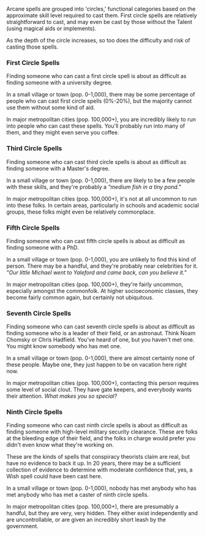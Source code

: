 Arcane spells are grouped into 'circles,' functional categories based on the approximate skill level required to cast them. First circle spells are relatively straightforward to cast, and may even be cast by those without the Talent (using magical aids or implements).

As the depth of the circle increases, so too does the difficulty and risk of casting those spells.

### First Circle Spells
Finding someone who can cast a first circle spell is about as difficult as finding someone with a university degree.

In a small village or town (pop. 0-1,000), there may be some percentage of people who can cast first circle spells (0%-20%), but the majority cannot use them without some kind of aid.

In major metropolitan cities (pop. 100,000+), you are incredibly likely to run into people who can cast these spells. You'll probably run into many of them, and they might even serve you coffee.

### Third Circle Spells
Finding someone who can cast third circle spells is about as difficult as finding someone with a Master's degree.

In a small village or town (pop. 0-1,000), there are likely to be a few people with these skills, and they're probably  a *"medium fish in a tiny pond."*

In major metropolitan cities (pop. 100,000+), it's not at all uncommon to run into these folks. In certain areas, particularly in schools and academic social groups, these folks might even be relatively commonplace.

### Fifth Circle Spells
Finding someone who can cast fifth circle spells is about as difficult as finding someone with a PhD.

In a small village or town (pop. 0-1,000), you are unlikely to find this kind of person. There may be a handful, and they're probably near celebrities for it. *"Our little Michael went to Yaleford and came back, can you believe it."*

In major metropolitan cities (pop. 100,000+), they're fairly uncommon, especially amongst the commonfolk. At higher socioeconomic classes, they become fairly common again, but certainly not ubiquitous.

### Seventh Circle Spells
Finding someone who can cast seventh circle spells is about as difficult as finding someone who is a leader of their field, or an astronaut. Think Noam Chomsky or Chris Hadfield. You've heard of one, but you haven't met one. You might know somebody who has met one.

In a small village or town (pop. 0-1,000), there are almost certainly none of these people. Maybe one, they just happen to be on vacation here right now.

In major metropolitan cities (pop. 100,000+), contacting this person requires some level of social clout. They have gate keepers, and everybody wants their attention. *What makes you so special?*

### Ninth Circle Spells
Finding someone who can cast ninth circle spells is about as difficult as finding someone with high-level military security clearance. These are folks at the bleeding edge of their field, and the folks in charge would prefer you didn't even know what they're working on.

These are the kinds of spells that conspiracy theorists claim are real, but have no evidence to back it up. In 20 years, there may be a sufficient collection of evidence to determine with moderate confidence that, yes, a Wish spell could have been cast here.

In a small village or town (pop. 0-1,000), nobody has met anybody who has met anybody who has met a caster of ninth circle spells.

In major metropolitan cities (pop. 100,000+), there are presumably a handful, but they are very, very hidden. They either exist independently and are uncontrollable, or are given an incredibly short leash by the government.




